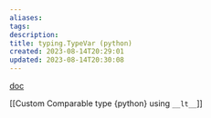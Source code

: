 ```yaml
---
aliases: 
tags: 
description:
title: typing.TypeVar (python)
created: 2023-08-14T20:29:01
updated: 2023-08-14T20:30:08
---
```

[doc](https://docs.python.org/3/library/typing.html#typing.TypeVar)

[[Custom Comparable type {python} using `__lt__`]]

